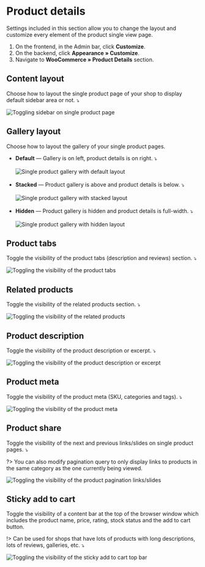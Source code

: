 # Product details

Settings included in this section allow you to change the layout and customize every element of the product single view page.

1. On the frontend, in the Admin bar, click **Customize**.
2. On the backend, click **Appearance » Customize**.
3. Navigate to **WooCommerce » Product Details** section.

## Content layout

Choose how to layout the single product page of your shop to display default sidebar area or not. ⤵

![Toggling sidebar on single product page](img/product-details-layout.gif)

## Gallery layout

Choose how to layout the gallery of your single product pages.

* **Default** — Gallery is on left, product details is on right. ⤵<br/><br/>
![Single product gallery with default layout](img/single-product-default-gallery.jpg)<br/><br/>
* **Stacked** — Product gallery is above and product details is below. ⤵<br/><br/>
![Single product gallery with stacked layout](img/single-product-stacked-gallery.jpg)<br/><br/>
* **Hidden** — Product gallery is hidden and product details is full-width. ⤵<br/><br/>
![Single product gallery with hidden layout](img/single-product-hidden-gallery.png)

## Product tabs

Toggle the visibility of the product tabs (description and reviews) section. ⤵

![Toggling the visibility of the product tabs](img/product-tabs.gif)

## Related products

Toggle the visibility of the related products section. ⤵

![Toggling the visibility of the related products](img/related-products.gif)

## Product description

Toggle the visibility of the product description or excerpt. ⤵

![Toggling the visibility of the product description or excerpt](img/product-description.gif)

## Product meta

Toggle the visibility of the product meta (SKU, categories and tags). ⤵

![Toggling the visibility of the product meta](img/product-meta.gif)

## Product share

Toggle the visibility of the next and previous links/slides on single product pages. ⤵

?> You can also modify pagination query to only display links to products in the same category as the one currently being viewed.

![Toggling the visibility of the product pagination links/slides](img/product-pagination.gif)

## Sticky add to cart

Toggle the visibility of a content bar at the top of the browser window which includes the product name, price, rating, stock status and the add to cart button.

!> Can be used for shops that have lots of products with long descriptions, lots of reviews, galleries, etc. ⤵

![Toggling the visibility of the sticky add to cart top bar](img/sticky-add-to-cart-top-bar.gif)
